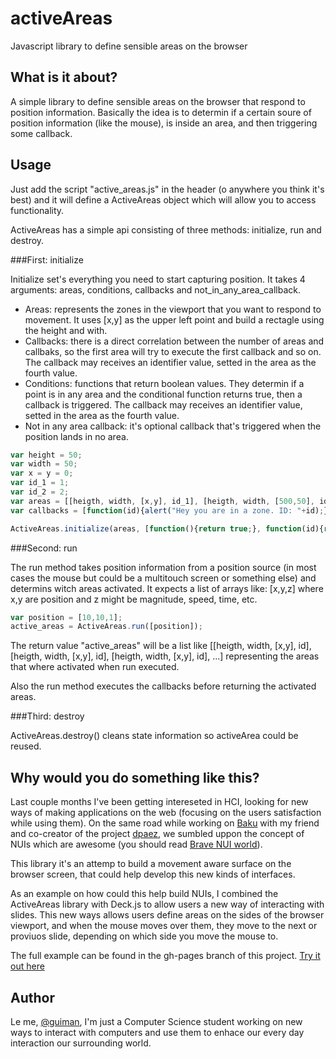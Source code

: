 activeAreas
============

Javascript library to define sensible areas on the browser

What is it about?
-----------------

A simple library to define sensible areas on the browser that respond to position information. Basically the idea is to determin if a certain soure of position information (like the mouse), is inside an area, and then triggering some callback.

Usage
-----

Just add the script "active_areas.js" in the header (o anywhere you think it's best) and it will define a ActiveAreas object which will allow you to access functionality.

ActiveAreas has a simple api consisting of three methods: initialize, run and destroy.

###First: initialize

Initialize set's everything you need to start capturing position. It takes 4 arguments: areas, conditions, callbacks and not_in_any_area_callback.

* Areas: represents the zones in the viewport that you want to respond to movement. It uses [x,y] as the upper left point and build a rectagle using the height and with.
* Callbacks: there is a direct correlation between the number of areas and callbaks, so the first area will try to execute the first callback and so on. The callback may receives an identifier value, setted in the area as the fourth value.
* Conditions: functions that return boolean values. They determin if a point is in any area and the conditional function returns true, then a callback is triggered. The callback may receives an identifier value, setted in the area as the fourth value.
* Not in any area callback: it's optional callback that's triggered when the position lands in no area.

```javascript
var height = 50;
var width = 50;
var x = y = 0;
var id_1 = 1;
var id_2 = 2;
var areas = [[heigth, width, [x,y], id_1], [heigth, width, [500,50], id_2]];
var callbacks = [function(id){alert("Hey you are in a zone. ID: "+id);}, function(){alert("Hey you are in another zone");}];

ActiveAreas.initialize(areas, [function(){return true;}, function(id){return id != 0;}], callbacks);
```

###Second: run

The run method takes position information from a position source (in most cases the mouse but could be a multitouch screen or something else) and determins witch areas activated. It expects a list of arrays like: [x,y,z] where x,y are position and z might be magnitude, speed, time, etc.

```javascript
var position = [10,10,1];
active_areas = ActiveAreas.run([position]);
```

The return value "active_areas" will be a list like [[heigth, width, [x,y], id], [heigth, width, [x,y], id], [heigth, width, [x,y], id], ...] representing the areas that where activated when run executed.

Also the run method executes the callbacks before returning the activated areas.

###Third: destroy

ActiveAreas.destroy() cleans state information so activeArea could be reused.

Why would you do something like this?
-------------------------------------

Last couple months I've been getting intereseted in HCI, looking for new ways of making applications on the web (focusing on the users satisfaction while using them). On the same road while working on [Baku](https://github.com/guiman/baku) with my friend and co-creator of the project [dpaez](https://github.com/dpaez), we sumbled uppon the concept of NUIs which are awesome (you should read [Brave NUI world](http://www.amazon.com/Brave-NUI-World-Designing-Interfaces/dp/0123822319)).

This library it's an attemp to build a movement aware surface on the browser screen, that could help develop this new kinds of interfaces.

As an example on how could this help build NUIs, I combined the ActiveAreas library with Deck.js to allow users a new way of interacting with slides. This new ways allows users define areas on the sides of the browser viewport, and when the mouse moves over them, they move to the next or proviuos slide, depending on which side you move the mouse to.

The full example can be found in the gh-pages branch of this project. [Try it out here](http://guiman.github.com/active_areas/)

Author
------

Le me, [@guiman](https://github.com/guiman), I'm just a Computer Science student working on new ways to interact with computers and use them to enhace our every day interaction our surrounding world.